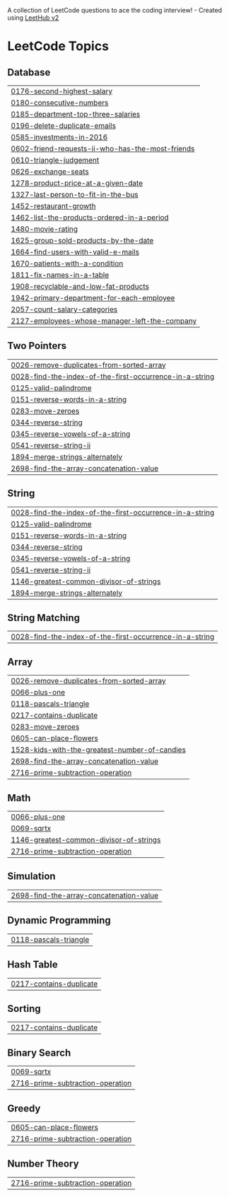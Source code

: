 A collection of LeetCode questions to ace the coding interview! - Created using [LeetHub v2](https://github.com/arunbhardwaj/LeetHub-2.0)
<!---LeetCode Topics Start-->
# LeetCode Topics
## Database
|  |
| ------- |
| [0176-second-highest-salary](https://github.com/Dhruv3595/Leetcodedhruv/tree/master/0176-second-highest-salary) |
| [0180-consecutive-numbers](https://github.com/Dhruv3595/Leetcodedhruv/tree/master/0180-consecutive-numbers) |
| [0185-department-top-three-salaries](https://github.com/Dhruv3595/Leetcodedhruv/tree/master/0185-department-top-three-salaries) |
| [0196-delete-duplicate-emails](https://github.com/Dhruv3595/Leetcodedhruv/tree/master/0196-delete-duplicate-emails) |
| [0585-investments-in-2016](https://github.com/Dhruv3595/Leetcodedhruv/tree/master/0585-investments-in-2016) |
| [0602-friend-requests-ii-who-has-the-most-friends](https://github.com/Dhruv3595/Leetcodedhruv/tree/master/0602-friend-requests-ii-who-has-the-most-friends) |
| [0610-triangle-judgement](https://github.com/Dhruv3595/Leetcodedhruv/tree/master/0610-triangle-judgement) |
| [0626-exchange-seats](https://github.com/Dhruv3595/Leetcodedhruv/tree/master/0626-exchange-seats) |
| [1278-product-price-at-a-given-date](https://github.com/Dhruv3595/Leetcodedhruv/tree/master/1278-product-price-at-a-given-date) |
| [1327-last-person-to-fit-in-the-bus](https://github.com/Dhruv3595/Leetcodedhruv/tree/master/1327-last-person-to-fit-in-the-bus) |
| [1452-restaurant-growth](https://github.com/Dhruv3595/Leetcodedhruv/tree/master/1452-restaurant-growth) |
| [1462-list-the-products-ordered-in-a-period](https://github.com/Dhruv3595/Leetcodedhruv/tree/master/1462-list-the-products-ordered-in-a-period) |
| [1480-movie-rating](https://github.com/Dhruv3595/Leetcodedhruv/tree/master/1480-movie-rating) |
| [1625-group-sold-products-by-the-date](https://github.com/Dhruv3595/Leetcodedhruv/tree/master/1625-group-sold-products-by-the-date) |
| [1664-find-users-with-valid-e-mails](https://github.com/Dhruv3595/Leetcodedhruv/tree/master/1664-find-users-with-valid-e-mails) |
| [1670-patients-with-a-condition](https://github.com/Dhruv3595/Leetcodedhruv/tree/master/1670-patients-with-a-condition) |
| [1811-fix-names-in-a-table](https://github.com/Dhruv3595/Leetcodedhruv/tree/master/1811-fix-names-in-a-table) |
| [1908-recyclable-and-low-fat-products](https://github.com/Dhruv3595/Leetcodedhruv/tree/master/1908-recyclable-and-low-fat-products) |
| [1942-primary-department-for-each-employee](https://github.com/Dhruv3595/Leetcodedhruv/tree/master/1942-primary-department-for-each-employee) |
| [2057-count-salary-categories](https://github.com/Dhruv3595/Leetcodedhruv/tree/master/2057-count-salary-categories) |
| [2127-employees-whose-manager-left-the-company](https://github.com/Dhruv3595/Leetcodedhruv/tree/master/2127-employees-whose-manager-left-the-company) |
## Two Pointers
|  |
| ------- |
| [0026-remove-duplicates-from-sorted-array](https://github.com/Dhruv3595/Leetcodedhruv/tree/master/0026-remove-duplicates-from-sorted-array) |
| [0028-find-the-index-of-the-first-occurrence-in-a-string](https://github.com/Dhruv3595/Leetcodedhruv/tree/master/0028-find-the-index-of-the-first-occurrence-in-a-string) |
| [0125-valid-palindrome](https://github.com/Dhruv3595/Leetcodedhruv/tree/master/0125-valid-palindrome) |
| [0151-reverse-words-in-a-string](https://github.com/Dhruv3595/Leetcodedhruv/tree/master/0151-reverse-words-in-a-string) |
| [0283-move-zeroes](https://github.com/Dhruv3595/Leetcodedhruv/tree/master/0283-move-zeroes) |
| [0344-reverse-string](https://github.com/Dhruv3595/Leetcodedhruv/tree/master/0344-reverse-string) |
| [0345-reverse-vowels-of-a-string](https://github.com/Dhruv3595/Leetcodedhruv/tree/master/0345-reverse-vowels-of-a-string) |
| [0541-reverse-string-ii](https://github.com/Dhruv3595/Leetcodedhruv/tree/master/0541-reverse-string-ii) |
| [1894-merge-strings-alternately](https://github.com/Dhruv3595/Leetcodedhruv/tree/master/1894-merge-strings-alternately) |
| [2698-find-the-array-concatenation-value](https://github.com/Dhruv3595/Leetcodedhruv/tree/master/2698-find-the-array-concatenation-value) |
## String
|  |
| ------- |
| [0028-find-the-index-of-the-first-occurrence-in-a-string](https://github.com/Dhruv3595/Leetcodedhruv/tree/master/0028-find-the-index-of-the-first-occurrence-in-a-string) |
| [0125-valid-palindrome](https://github.com/Dhruv3595/Leetcodedhruv/tree/master/0125-valid-palindrome) |
| [0151-reverse-words-in-a-string](https://github.com/Dhruv3595/Leetcodedhruv/tree/master/0151-reverse-words-in-a-string) |
| [0344-reverse-string](https://github.com/Dhruv3595/Leetcodedhruv/tree/master/0344-reverse-string) |
| [0345-reverse-vowels-of-a-string](https://github.com/Dhruv3595/Leetcodedhruv/tree/master/0345-reverse-vowels-of-a-string) |
| [0541-reverse-string-ii](https://github.com/Dhruv3595/Leetcodedhruv/tree/master/0541-reverse-string-ii) |
| [1146-greatest-common-divisor-of-strings](https://github.com/Dhruv3595/Leetcodedhruv/tree/master/1146-greatest-common-divisor-of-strings) |
| [1894-merge-strings-alternately](https://github.com/Dhruv3595/Leetcodedhruv/tree/master/1894-merge-strings-alternately) |
## String Matching
|  |
| ------- |
| [0028-find-the-index-of-the-first-occurrence-in-a-string](https://github.com/Dhruv3595/Leetcodedhruv/tree/master/0028-find-the-index-of-the-first-occurrence-in-a-string) |
## Array
|  |
| ------- |
| [0026-remove-duplicates-from-sorted-array](https://github.com/Dhruv3595/Leetcodedhruv/tree/master/0026-remove-duplicates-from-sorted-array) |
| [0066-plus-one](https://github.com/Dhruv3595/Leetcodedhruv/tree/master/0066-plus-one) |
| [0118-pascals-triangle](https://github.com/Dhruv3595/Leetcodedhruv/tree/master/0118-pascals-triangle) |
| [0217-contains-duplicate](https://github.com/Dhruv3595/Leetcodedhruv/tree/master/0217-contains-duplicate) |
| [0283-move-zeroes](https://github.com/Dhruv3595/Leetcodedhruv/tree/master/0283-move-zeroes) |
| [0605-can-place-flowers](https://github.com/Dhruv3595/Leetcodedhruv/tree/master/0605-can-place-flowers) |
| [1528-kids-with-the-greatest-number-of-candies](https://github.com/Dhruv3595/Leetcodedhruv/tree/master/1528-kids-with-the-greatest-number-of-candies) |
| [2698-find-the-array-concatenation-value](https://github.com/Dhruv3595/Leetcodedhruv/tree/master/2698-find-the-array-concatenation-value) |
| [2716-prime-subtraction-operation](https://github.com/Dhruv3595/Leetcodedhruv/tree/master/2716-prime-subtraction-operation) |
## Math
|  |
| ------- |
| [0066-plus-one](https://github.com/Dhruv3595/Leetcodedhruv/tree/master/0066-plus-one) |
| [0069-sqrtx](https://github.com/Dhruv3595/Leetcodedhruv/tree/master/0069-sqrtx) |
| [1146-greatest-common-divisor-of-strings](https://github.com/Dhruv3595/Leetcodedhruv/tree/master/1146-greatest-common-divisor-of-strings) |
| [2716-prime-subtraction-operation](https://github.com/Dhruv3595/Leetcodedhruv/tree/master/2716-prime-subtraction-operation) |
## Simulation
|  |
| ------- |
| [2698-find-the-array-concatenation-value](https://github.com/Dhruv3595/Leetcodedhruv/tree/master/2698-find-the-array-concatenation-value) |
## Dynamic Programming
|  |
| ------- |
| [0118-pascals-triangle](https://github.com/Dhruv3595/Leetcodedhruv/tree/master/0118-pascals-triangle) |
## Hash Table
|  |
| ------- |
| [0217-contains-duplicate](https://github.com/Dhruv3595/Leetcodedhruv/tree/master/0217-contains-duplicate) |
## Sorting
|  |
| ------- |
| [0217-contains-duplicate](https://github.com/Dhruv3595/Leetcodedhruv/tree/master/0217-contains-duplicate) |
## Binary Search
|  |
| ------- |
| [0069-sqrtx](https://github.com/Dhruv3595/Leetcodedhruv/tree/master/0069-sqrtx) |
| [2716-prime-subtraction-operation](https://github.com/Dhruv3595/Leetcodedhruv/tree/master/2716-prime-subtraction-operation) |
## Greedy
|  |
| ------- |
| [0605-can-place-flowers](https://github.com/Dhruv3595/Leetcodedhruv/tree/master/0605-can-place-flowers) |
| [2716-prime-subtraction-operation](https://github.com/Dhruv3595/Leetcodedhruv/tree/master/2716-prime-subtraction-operation) |
## Number Theory
|  |
| ------- |
| [2716-prime-subtraction-operation](https://github.com/Dhruv3595/Leetcodedhruv/tree/master/2716-prime-subtraction-operation) |
<!---LeetCode Topics End-->